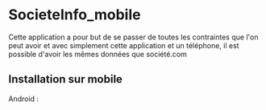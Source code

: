 # SocieteInfo_mobile

Cette application a pour but de se passer de toutes les contraintes que l'on peut avoir et avec simplement cette application et un téléphone, il est possible d'avoir les mêmes données que société.com

## Installation sur mobile

Android :
